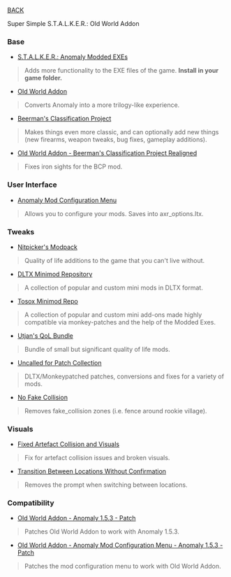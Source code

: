 
[BACK](..)

Super Simple S.T.A.L.K.E.R.: Old World Addon

### Base
- [S.T.A.L.K.E.R.: Anomaly Modded EXEs](https://github.com/themrdemonized/xray-monolith/releases/latest)
> Adds more functionality to the EXE files of the game. **Install in your game folder.**

- [Old World Addon](https://www.moddb.com/mods/stalker-anomaly/addons/152-old-world-addon)
> Converts Anomaly into a more trilogy-like experience.

- [Beerman's Classification Project](https://www.moddb.com/mods/stalker-anomaly/addons/bcp-beermans-classification-project)
> Makes things even more classic, and can optionally add new things (new firearms, weapon tweaks, bug fixes, gameplay additions).

- [Old World Addon - Beerman's Classification Project Realigned](https://www.moddb.com/mods/stalker-anomaly/addons/owa-bcp-sights-realigned)
> Fixes iron sights for the BCP mod.

### User Interface
- [Anomaly Mod Configuration Menu](https://www.moddb.com/mods/stalker-anomaly/addons/anomaly-mod-configuration-menu)
> Allows you to configure your mods. Saves into axr_options.ltx.

### Tweaks
- [Nitpicker's Modpack](https://www.moddb.com/mods/stalker-anomaly/addons/nitpickermodpack)
> Quality of life additions to the game that you can't live without.

- [DLTX Minimod Repository](https://www.moddb.com/mods/stalker-anomaly/addons/dltx-required-dltx-minimod-pack)
> A collection of popular and custom mini mods in DLTX format.

- [Tosox Minimod Repo](https://www.moddb.com/mods/stalker-anomaly/addons/tosox-mini-mods-repo)
> A collection of popular and custom mini add-ons made highly compatible via monkey-patches and the help of the Modded Exes.

- [Utjan's QoL Bundle](https://www.moddb.com/mods/stalker-anomaly/addons/utjans-qol-bundle)
> Bundle of small but significant quality of life mods.

- [Uncalled for Patch Collection](https://www.moddb.com/mods/stalker-anomaly/addons/an-uncalled-for-patch-collection)
> DLTX/Monkeypatched patches, conversions and fixes for a variety of mods.

- [No Fake Collision](https://www.moddb.com/mods/stalker-anomaly/addons/no-fake-collision)
> Removes fake_collision zones (i.e. fence around rookie village).

### Visuals
- [Fixed Artefact Collision and Visuals](https://www.moddb.com/mods/stalker-anomaly/addons/fixed-artefact-collision-and-visuals-152)
> Fix for artefact collision issues and broken visuals.

- [Transition Between Locations Without Confirmation](https://www.moddb.com/mods/stalker-anomaly/addons/transition-between-locations-without-confirmation)
> Removes the prompt when switching between locations.

### Compatibility
- [Old World Addon - Anomaly 1.5.3 - Patch](https://www.moddb.com/mods/stalker-anomaly/addons/old-world-and-153-patch-reupload)
> Patches Old World Addon to work with Anomaly 1.5.3.

- [Old World Addon - Anomaly Mod Configuration Menu - Anomaly 1.5.3 - Patch](https://www.moddb.com/mods/stalker-anomaly/addons/old-world-and-mcm-153-patch-reupload)
> Patches the mod configuration menu to work with Old World Addon.